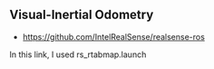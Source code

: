 ## Visual-Inertial Odometry
- https://github.com/IntelRealSense/realsense-ros

 In this link, I used rs_rtabmap.launch
